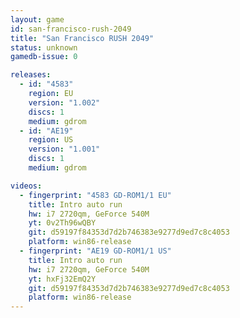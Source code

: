 ```yaml
---
layout: game
id: san-francisco-rush-2049
title: "San Francisco RUSH 2049"
status: unknown
gamedb-issue: 0

releases:
  - id: "4583"
    region: EU
    version: "1.002"
    discs: 1
    medium: gdrom
  - id: "AE19"
    region: US
    version: "1.001"
    discs: 1
    medium: gdrom

videos:
  - fingerprint: "4583 GD-ROM1/1 EU"
    title: Intro auto run
    hw: i7 2720qm, GeForce 540M
    yt: 0v2Th96wQBY
    git: d59197f84353d7d2b746383e9277d9ed7c8c4053
    platform: win86-release
  - fingerprint: "AE19 GD-ROM1/1 US"
    title: Intro auto run
    hw: i7 2720qm, GeForce 540M
    yt: hxFj32EmQ2Y
    git: d59197f84353d7d2b746383e9277d9ed7c8c4053
    platform: win86-release
---
```

